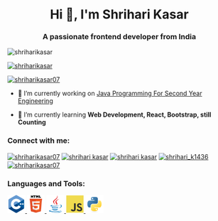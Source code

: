 <h1 align="center">Hi 👋, I'm Shrihari Kasar</h1>
<h3 align="center">A passionate frontend developer from India</h3>

<p align="left"> <img src="https://komarev.com/ghpvc/?username=shriharikasar&label=Profile%20views&color=0e75b6&style=flat" alt="shriharikasar" /> </p>

<p align="left"> <a href="https://github.com/ryo-ma/github-profile-trophy"><img src="https://github-profile-trophy.vercel.app/?username=shriharikasar" alt="shriharikasar" /></a> </p>

<p align="left"> <a href="https://twitter.com/shriharikasar07" target="blank"><img src="https://img.shields.io/twitter/follow/shriharikasar07?logo=twitter&style=for-the-badge" alt="shriharikasar07" /></a> </p>

- 🔭 I’m currently working on [Java Programming For Second Year Engineering](https://github.com/ShrihariKasar/Java-Programs)

- 🌱 I’m currently learning **Web Development, React, Bootstrap, still Counting**

<h3 align="left">Connect with me:</h3>
<p align="left">
<a href="https://twitter.com/shriharikasar07" target="blank"><img align="center" src="https://raw.githubusercontent.com/rahuldkjain/github-profile-readme-generator/master/src/images/icons/Social/twitter.svg" alt="shriharikasar07" height="30" width="40" /></a>
<a href="https://www.linkedin.com/in/shrihari-kasar-94b63525b/" target="blank"><img align="center" src="https://raw.githubusercontent.com/rahuldkjain/github-profile-readme-generator/master/src/images/icons/Social/linked-in-alt.svg" alt="shrihari kasar" height="30" width="40" /></a>
<a href="https://www.facebook.com/profile.php/?id=100007832227172&name=xhp_nt__fb__action__open_user" target="blank"><img align="center" src="https://raw.githubusercontent.com/rahuldkjain/github-profile-readme-generator/master/src/images/icons/Social/facebook.svg" alt="shrihari kasar" height="30" width="40" /></a>
<a href="https://instagram.com/shrihari_k1436" target="blank"><img align="center" src="https://raw.githubusercontent.com/rahuldkjain/github-profile-readme-generator/master/src/images/icons/Social/instagram.svg" alt="shrihari_k1436" height="30" width="40" /></a>
<a href="https://www.youtube.com/c/shriharikasar07" target="blank"><img align="center" src="https://raw.githubusercontent.com/rahuldkjain/github-profile-readme-generator/master/src/images/icons/Social/youtube.svg" alt="shriharikasar07" height="30" width="40" /></a>
</p>

<h3 align="left">Languages and Tools:</h3>
<p align="left"> <a href="https://www.w3schools.com/cpp/" target="_blank" rel="noreferrer"> <img src="https://raw.githubusercontent.com/devicons/devicon/master/icons/cplusplus/cplusplus-original.svg" alt="cplusplus" width="40" height="40"/> </a> <a href="https://www.w3.org/html/" target="_blank" rel="noreferrer"> <img src="https://raw.githubusercontent.com/devicons/devicon/master/icons/html5/html5-original-wordmark.svg" alt="html5" width="40" height="40"/> </a> <a href="https://www.java.com" target="_blank" rel="noreferrer"> <img src="https://raw.githubusercontent.com/devicons/devicon/master/icons/java/java-original.svg" alt="java" width="40" height="40"/> </a> <a href="https://developer.mozilla.org/en-US/docs/Web/JavaScript" target="_blank" rel="noreferrer"> <img src="https://raw.githubusercontent.com/devicons/devicon/master/icons/javascript/javascript-original.svg" alt="javascript" width="40" height="40"/> </a> <a href="https://www.python.org" target="_blank" rel="noreferrer"> <img src="https://raw.githubusercontent.com/devicons/devicon/master/icons/python/python-original.svg" alt="python" width="40" height="40"/> </a> </p>
